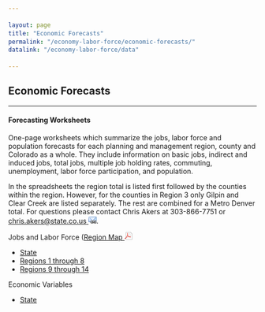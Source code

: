 ```yaml
---

layout: page
title: "Economic Forecasts"
permalink: "/economy-labor-force/economic-forecasts/"
datalink: "/economy-labor-force/data"
    
---
```


## Economic Forecasts

---

#### Forecasting Worksheets

One-page worksheets which summarize the jobs, labor force and population forecasts for each planning and management region, county and Colorado as a whole. They include information on basic jobs, indirect and induced jobs, total jobs, multiple job holding rates, commuting, unemployment, labor force participation, and population.

In the spreadsheets the region total is listed first followed by the counties within the region. However, for the counties in Region 3 only Gilpin and Clear Creek are listed separately. The rest are combined for a Metro Denver total. For questions please contact Chris Akers at 303-866-7751 or [chris.akers@state.co.us ![email](/images/email_link.png 'send email')](mailto:chris.akers@state.co.us). 

Jobs and Labor Force ([Region Map ![pdf](/images/page_white_acrobat.png 'download pdf file')](https://console.cloud.google.com/m/cloudstorage/b/maps-static/o/PlanningManagement8x11.pdf)

- [State](https://drive.google.com/open?id=0B-vz6H4k4SESWnJrREZ2ank3QWc&authuser=0)
- [Regions 1 through 8](https://drive.google.com/open?id=0B-vz6H4k4SESR3k2TW1ZN0J5bTQ&authuser=0)
- [Regions 9 through 14](https://drive.google.com/open?id=0B-vz6H4k4SESMDhxN0ItSXB3NXM&authuser=0)

Economic Variables

- [State](https://drive.google.com/open?id=0B2oqdPZKJqK7WUFtY1AwSFdaOWM)